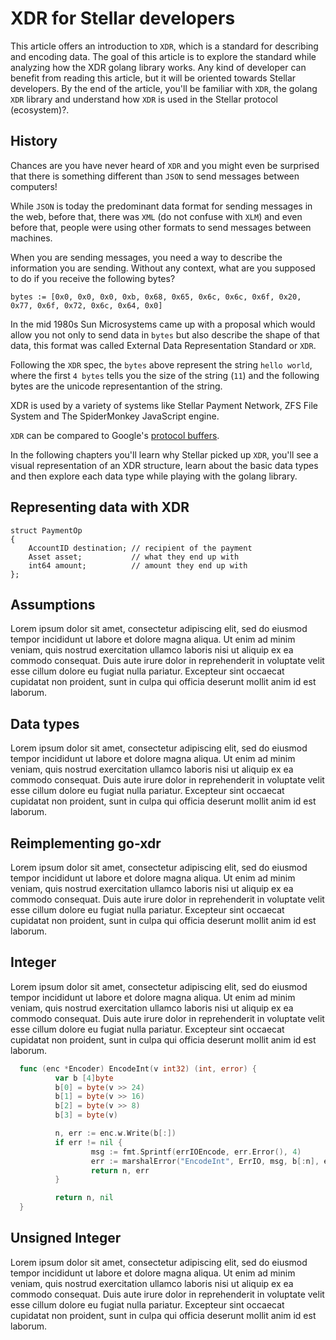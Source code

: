 # XDR for Stellar developers

This article offers an introduction to `XDR`, which is a standard for
describing and encoding data. The goal of this article is to explore
the standard while analyzing how the XDR golang library works. Any
kind of developer can benefit from reading this article, but it will
be oriented towards Stellar developers. By the end of the article,
you'll be familiar with `XDR`, the golang `XDR` library and understand
how `XDR` is used in the Stellar protocol (ecosystem)?.

## History

Chances are you have never heard of `XDR` and you might even be
surprised that there is something different than `JSON` to send
messages between computers!

While `JSON` is today the predominant data format for sending messages
in the web, before that, there was `XML` (do not confuse with `XLM`)
and even before that, people were using other formats to send messages
between machines.

When you are sending messages, you need a way to describe the
information you are sending. Without any context, what are you
supposed to do if you receive the following bytes?

```golang Sequence of bytes in hex format
bytes := [0x0, 0x0, 0x0, 0xb, 0x68, 0x65, 0x6c, 0x6c, 0x6f, 0x20, 0x77, 0x6f, 0x72, 0x6c, 0x64, 0x0]
```

In the mid 1980s Sun Microsystems came up with a proposal which would
allow you not only to send data in `bytes` but also describe the shape
of that data, this format was called External Data Representation
Standard or `XDR`.

Following the `XDR` spec, the `bytes` above represent the string
`hello world`, where the first `4 bytes` tells you the size of the
string (`11`) and the following bytes are the unicode representantion
of the string.

XDR is used by a variety of systems like Stellar Payment Network, ZFS
File System and The SpiderMonkey JavaScript engine.

`XDR` can be compared to Google's [protocol buffers](https://developers.google.com/protocol-buffers/).

In the following chapters you'll learn why Stellar picked up `XDR`,
you'll see a visual representation of an XDR structure, learn about
the basic data types and then explore each data type while playing
with the golang library.


## Representing data with XDR

```xdr
struct PaymentOp
{
    AccountID destination; // recipient of the payment
    Asset asset;           // what they end up with
    int64 amount;          // amount they end up with
};
```

## Assumptions

Lorem ipsum dolor sit amet, consectetur adipiscing elit, sed do
eiusmod tempor incididunt ut labore et dolore magna aliqua. Ut enim ad
minim veniam, quis nostrud exercitation ullamco laboris nisi ut
aliquip ex ea commodo consequat. Duis aute irure dolor in
reprehenderit in voluptate velit esse cillum dolore eu fugiat nulla
pariatur. Excepteur sint occaecat cupidatat non proident, sunt in
culpa qui officia deserunt mollit anim id est laborum.

## Data types

Lorem ipsum dolor sit amet, consectetur adipiscing elit, sed do
eiusmod tempor incididunt ut labore et dolore magna aliqua. Ut enim ad
minim veniam, quis nostrud exercitation ullamco laboris nisi ut
aliquip ex ea commodo consequat. Duis aute irure dolor in
reprehenderit in voluptate velit esse cillum dolore eu fugiat nulla
pariatur. Excepteur sint occaecat cupidatat non proident, sunt in
culpa qui officia deserunt mollit anim id est laborum.


## Reimplementing go-xdr
Lorem ipsum dolor sit amet, consectetur adipiscing elit, sed do
eiusmod tempor incididunt ut labore et dolore magna aliqua. Ut enim ad
minim veniam, quis nostrud exercitation ullamco laboris nisi ut
aliquip ex ea commodo consequat. Duis aute irure dolor in
reprehenderit in voluptate velit esse cillum dolore eu fugiat nulla
pariatur. Excepteur sint occaecat cupidatat non proident, sunt in
culpa qui officia deserunt mollit anim id est laborum.

## Integer

Lorem ipsum dolor sit amet, consectetur adipiscing elit, sed do
eiusmod tempor incididunt ut labore et dolore magna aliqua. Ut enim ad
minim veniam, quis nostrud exercitation ullamco laboris nisi ut
aliquip ex ea commodo consequat. Duis aute irure dolor in
reprehenderit in voluptate velit esse cillum dolore eu fugiat nulla
pariatur. Excepteur sint occaecat cupidatat non proident, sunt in
culpa qui officia deserunt mollit anim id est laborum.

```go
  func (enc *Encoder) EncodeInt(v int32) (int, error) {
          var b [4]byte
          b[0] = byte(v >> 24)
          b[1] = byte(v >> 16)
          b[2] = byte(v >> 8)
          b[3] = byte(v)

          n, err := enc.w.Write(b[:])
          if err != nil {
                  msg := fmt.Sprintf(errIOEncode, err.Error(), 4)
                  err := marshalError("EncodeInt", ErrIO, msg, b[:n], err)
                  return n, err
          }

          return n, nil
  }
```

## Unsigned Integer

Lorem ipsum dolor sit amet, consectetur adipiscing elit, sed do
eiusmod tempor incididunt ut labore et dolore magna aliqua. Ut enim ad
minim veniam, quis nostrud exercitation ullamco laboris nisi ut
aliquip ex ea commodo consequat. Duis aute irure dolor in
reprehenderit in voluptate velit esse cillum dolore eu fugiat nulla
pariatur. Excepteur sint occaecat cupidatat non proident, sunt in
culpa qui officia deserunt mollit anim id est laborum.
